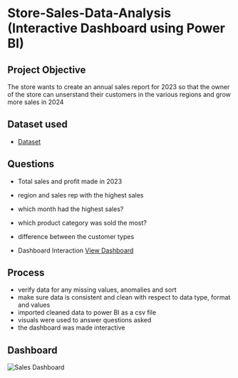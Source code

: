 # Store-Sales-Data-Analysis (Interactive Dashboard using Power BI)
## Project Objective
The store wants to create an annual sales report for 2023 so that the owner of the store can unserstand their customers in the various regions and grow more sales in 2024

## Dataset used
- <a href="https://github.com/Ayomide-Fatola/Power-BI-Data-Analysis-Dashboard/blob/main/Sales_Data%20(2).xlsx">Dataset</a>

## Questions
- Total sales and profit made in 2023
- region and sales rep with the highest sales
- which month had the highest sales?
- which product category was sold the most?
- difference between the customer types

- Dashboard Interaction  <a href="https://github.com/Ayomide-Fatola/Power-BI-Data-Analysis-Dashboard/blob/main/Sales%20Dashboard.png">View Dashboard</a>

## Process
- verify data for any missing values, anomalies and sort
- make sure data is consistent and clean with respect to data type, format and values
- imported cleaned data to power BI as a csv file
- visuals were used to answer questions asked
- the dashboard was made interactive

## Dashboard
![Sales Dashboard](https://github.com/user-attachments/assets/d8eb98c5-fe22-4370-acf7-80b62173eb4d)
